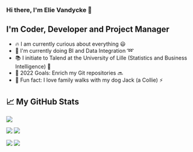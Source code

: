 <br />
<!--![Hello 👋🏻](https://raw.githubusercontent.com/evandycke/evandycke/master/images/evandycke_repo.png)-->

###  Hi there, I'm Elie Vandycke :wave:

## I'm Coder, Developer and Project Manager

- :fire: I am currently curious about everything :smiley:
- :school_satchel: I'm currently doing BI and Data Integration :loop:
- :books: I initiate to Talend at the University of Lille (Statistics and Business Intelligence) :green_book:
- :rocket: 2022 Goals: Enrich my Git repositories :soon:
- :raised_hands: Fun fact: I love family walks with my dog Jack (a Collie) :zap:

## &#x1f4c8; My GitHub Stats

![](https://github-profile-summary-cards.vercel.app/api/cards/profile-details?username=evandycke&theme=github_dark)

![](https://github-profile-summary-cards.vercel.app/api/cards/repos-per-language?username=evandycke&theme=github_dark) ![](https://github-profile-summary-cards.vercel.app/api/cards/most-commit-language?username=evandycke&theme=github_dark)

![](https://github-profile-summary-cards.vercel.app/api/cards/stats?username=evandycke&theme=github_dark) ![](https://github-profile-summary-cards.vercel.app/api/cards/productive-time?username=evandycke&theme=github_dark)

<br />
